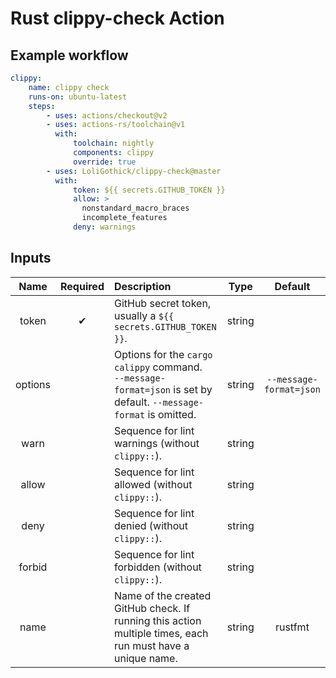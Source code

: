 # Rust clippy-check Action

## Example workflow

```yml
clippy:
    name: clippy check
    runs-on: ubuntu-latest
    steps:
        - uses: actions/checkout@v2
        - uses: actions-rs/toolchain@v1
          with:
              toolchain: nightly
              components: clippy
              override: true
        - uses: LoliGothick/clippy-check@master
          with:
              token: ${{ secrets.GITHUB_TOKEN }}
              allow: >
                nonstandard_macro_braces
                incomplete_features
              deny: warnings  
```

## Inputs

|  Name   | Required | Description                                                                                                            |  Type  |         Default         |
| :-----: | :------: | :--------------------------------------------------------------------------------------------------------------------- | :----: | :---------------------: |
|  token  |    ✔    | GitHub secret token, usually a `${{ secrets.GITHUB_TOKEN }}`.                                                          | string |                         |
| options |          | Options for the `cargo calippy` command. <br>`--message-format=json` is set by default. `--message-format` is omitted. | string | `--message-format=json` |
|  warn   |          | Sequence for lint warnings (without `clippy::`).                                                                       | string |                         |
|  allow  |          | Sequence for lint allowed (without `clippy::`).                                                                        | string |                         |
|  deny   |          | Sequence for lint denied (without `clippy::`).                                                                         | string |                         |
| forbid  |          | Sequence for lint forbidden (without `clippy::`).                                                                      | string |                         |
|  name   |          | Name of the created GitHub check. If running this action multiple times, each run must have a unique name.             | string |         rustfmt         |
